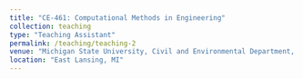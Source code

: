 ```yaml
---
title: "CE-461: Computational Methods in Engineering"
collection: teaching
type: "Teaching Assistant"
permalink: /teaching/teaching-2
venue: "Michigan State University, Civil and Environmental Department, 2020, 2022, 2024"
location: "East Lansing, MI"
---
```

